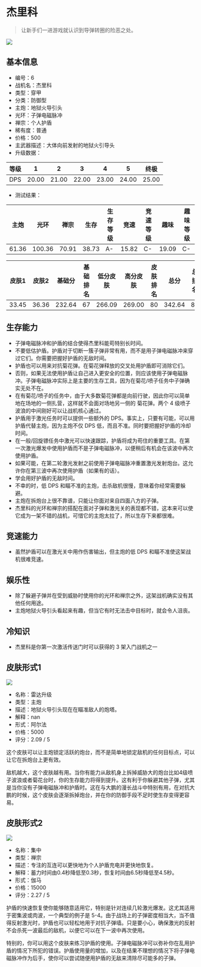 # 杰里科

> 让新手们一进游戏就认识到导弹转圈的险恶之处。

<img src="/ships/ship_6.png" style={{zoom:1}}/>

## 基本信息

- 编号：6
- 战机名：杰里科
- 类型：穿甲
- 分类：防御型
- 主炮：地狱火导引头
- 光环：子弹电磁脉冲
- 禅宗：个人护盾
- 稀有度：普通
- 价格：500
- 主武器描述：大体向前发射的地狱火引导头
- 升级数据：

| 等级 | 1 | 2 | 3 | 4 | 5 | 终极 |
|--|--|--|--|--|--|--|
| DPS | 20.00 | 21.00 | 22.00 | 23.00 | 24.00 | 25.00 |

- 测试结果：

| 主炮 | 光环 | 禅宗 | 生存 | 生存等级 | 竞速 | 竞速等级 | 趣味 | 趣味等级 |
|--|--|--|--|--|--|--|--|--|
| 61.36 | 100.36 | 70.91 | 38.73 | A- | 15.82 | C- | 19.09 | C- |

| 皮肤1 | 皮肤2 | 基础分 | 基础排名 | 低分皮肤 | 高分皮肤 | 皮肤排名 | 总分 | 总排名 |
|--|--|--|--|--|--|--|--|--|
| 33.45 | 36.36 | 232.64 | 67 | 266.09 | 269.00 | 80 | 342.64 | 81 |

## 生存能力

- 子弹电磁脉冲和护盾的结合使得杰里科能苟特别长时间。
- 不要低估护盾。护盾对于切断一簇子弹非常有用，而不是用子弹电磁脉冲来穿过它们。你需要把握好护盾的无敌时间。
- 护盾也可以用来对抗菊花弹。在菊花弹释放的交叉处用护盾即可消除它们。
- 否则，如果无法使用护盾让自己进入更安全的位置，则应该使用子弹电磁脉冲。子弹电磁脉冲实际上是主要的生存工具，因为在菊花/喷子任务中子弹确实无处不在。
- 在有菊花/喷子的任务中，由于大多数菊花弹都是向前行驶，因此你可以简单地在场地的一侧扎营，这样就不会面对场地另一侧的 菊花弹。两个 4 级喷子波浪的中间刚好可以让战机核心通过。
- 护盾用于激光任务时可以提供一些额外的 DPS。事实上，只要有可能，可以用护盾代替主炮，因为主炮不仅 DPS 低，而且不准。同时要把握好护盾的冷却时间。
- 在一般/回旋镖任务中激光可以快速跟踪，护盾将成为苟住的重要工具。在第一次激光爆发中使用护盾而不是子弹电磁脉冲，以便稍后有机会在该波中再次使用护盾。
- 如果可能，在第二轮激光发射之前使用子弹电磁脉冲重置激光发射炮台。这允许你在第三波中再次使用护盾（如果有的话）。
- 学会用好护盾的无敌时间。
- 不幸的时，低 DPS 和瞄不准的主炮，击杀敌机很慢，意味着你经常需要躲避。
- 主炮在拆炮台上很不靠谱，只能让你面对来自四面八方的子弹。
- 杰里科的光环和禅宗的搭配在面对子弹和激光关的表现都不错，这本来可以使它成为一架不错的战机，可惜它的主炮太拉了，所以生存下来都很难。

## 竞速能力

- 虽然护盾可以在激光关中用作伤害输出，但主炮的低 DPS 和瞄不准使这架战机很难竞速。

## 娱乐性

- 除了躲避子弹并在受到威胁时使用你的光环和禅宗之外，这架战机确实没有其他任何用途。
- 主炮地狱火导引头看起来有趣，但当它有时无法击中目标时，就会令人沮丧。

## 冷知识

- 杰里科是你第一次激活传送门时可以获得的 3 架入门战机之一

## 皮肤形式1

<img src="/ships/ship_6_apex_1.png" style={{zoom:1}}/>

- 名称：雷达升级
- 类型：主炮
- 描述：地狱火导引头现在在瞄准敌人的炮塔。
- 解释：nan
- 形式：阿尔法
- 价格：5000
- 评分：2.09 / 5

这个皮肤可以让主炮锁定活跃的炮台，而不是简单地锁定敌机的任何目标点，可以让它在拆炮台上更有效。

敌机越大，这个皮肤越有用。当你有能力从敌机身上拆掉威胁大的炮台比如4级喷子波浪或者菊花台时，你的生存能力将得到提升。这有利于你躲避其他子弹，尤其是当你没有子弹电磁脉冲和护盾时。这在与大鹏的漫长战斗中特别有用，在对抗大鹏的时候，这个皮肤会逐渐拆掉炮台，并在你的防御手段不足时使生存变得更容易。

## 皮肤形式2

<img src="/ships/ship_6_apex_2.png" style={{zoom:1}}/>

- 名称：集中
- 类型：禅宗
- 描述：专注的互连可以更快地为个人护盾充电并更快地恢复。
- 解释：蓄力时间由0.4秒降低至0.3秒，恢复时间由6.5秒降低至4.5秒。
- 形式：伽马
- 价格：15000
- 评分：2.27 / 5

护盾的快速恢复使你能够随意适用它，特别是针对连续几轮激光爆发。这尤其适用于密集波或肉波，一个典型的例子是 5-4。由于战场上的子弹密度相当大，当不值得反射激光时，护盾也可以轻松地用于对抗子弹墙。只是要小心，确保激光的反射不会杀死一波最后的敌机，以便它可以在下一波中再次使用。

特别的，你可以用这个皮肤来练习护盾的使用。子弹电磁脉冲可以弥补你在乱用护盾的情况下所犯的错误。护盾使用量的增加，以及在结果不理想的情况下将子弹电磁脉冲作为后手，使你可以尝试随便用护盾的无敌来清除尽可能多的子弹。
